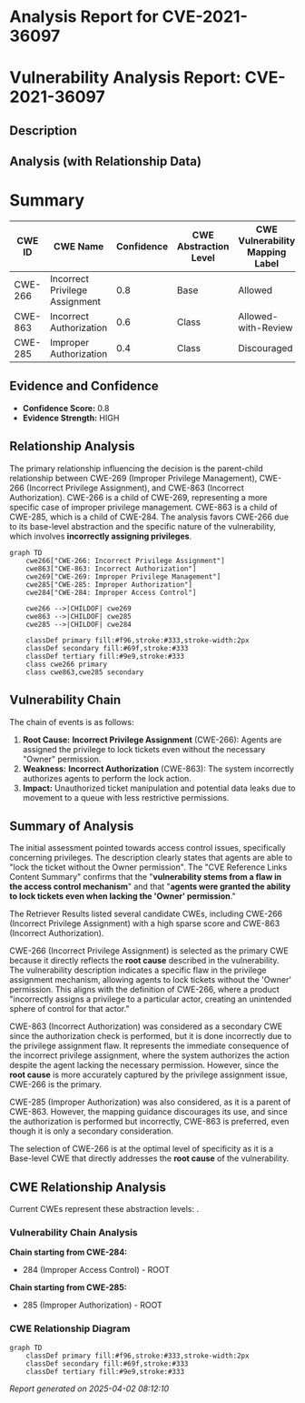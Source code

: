 # Analysis Report for CVE-2021-36097

# Vulnerability Analysis Report: CVE-2021-36097

## Description



## Analysis (with Relationship Data)

# Summary
| CWE ID | CWE Name | Confidence | CWE Abstraction Level | CWE Vulnerability Mapping Label | CWE-Vulnerability Mapping Notes |
|---|---|---|---|---|---|
| CWE-266 | Incorrect Privilege Assignment | 0.8 | Base | Allowed | Primary CWE |
| CWE-863 | Incorrect Authorization | 0.6 | Class | Allowed-with-Review | Secondary Candidate |
| CWE-285 | Improper Authorization | 0.4 | Class | Discouraged | Secondary Candidate |

## Evidence and Confidence

*   **Confidence Score:** 0.8
*   **Evidence Strength:** HIGH

## Relationship Analysis
The primary relationship influencing the decision is the parent-child relationship between CWE-269 (Improper Privilege Management), CWE-266 (Incorrect Privilege Assignment), and CWE-863 (Incorrect Authorization). CWE-266 is a child of CWE-269, representing a more specific case of improper privilege management. CWE-863 is a child of CWE-285, which is a child of CWE-284. The analysis favors CWE-266 due to its base-level abstraction and the specific nature of the vulnerability, which involves **incorrectly assigning privileges**.

```mermaid
graph TD
    cwe266["CWE-266: Incorrect Privilege Assignment"]
    cwe863["CWE-863: Incorrect Authorization"]
    cwe269["CWE-269: Improper Privilege Management"]
    cwe285["CWE-285: Improper Authorization"]
    cwe284["CWE-284: Improper Access Control"]

    cwe266 -->|CHILDOF| cwe269
    cwe863 -->|CHILDOF| cwe285
    cwe285 -->|CHILDOF| cwe284

    classDef primary fill:#f96,stroke:#333,stroke-width:2px
    classDef secondary fill:#69f,stroke:#333
    classDef tertiary fill:#9e9,stroke:#333
    class cwe266 primary
    class cwe863,cwe285 secondary
```

## Vulnerability Chain
The chain of events is as follows:
1.  **Root Cause:** **Incorrect Privilege Assignment** (CWE-266): Agents are assigned the privilege to lock tickets even without the necessary "Owner" permission.
2.  **Weakness:** **Incorrect Authorization** (CWE-863): The system incorrectly authorizes agents to perform the lock action.
3.  **Impact:** Unauthorized ticket manipulation and potential data leaks due to movement to a queue with less restrictive permissions.

## Summary of Analysis
The initial assessment pointed towards access control issues, specifically concerning privileges. The description clearly states that agents are able to "lock the ticket without the Owner permission". The "CVE Reference Links Content Summary" confirms that the "**vulnerability stems from a flaw in the access control mechanism**" and that "**agents were granted the ability to lock tickets even when lacking the 'Owner' permission**."

The Retriever Results listed several candidate CWEs, including CWE-266 (Incorrect Privilege Assignment) with a high sparse score and CWE-863 (Incorrect Authorization).

CWE-266 (Incorrect Privilege Assignment) is selected as the primary CWE because it directly reflects the **root cause** described in the vulnerability. The vulnerability description indicates a specific flaw in the privilege assignment mechanism, allowing agents to lock tickets without the 'Owner' permission. This aligns with the definition of CWE-266, where a product "incorrectly assigns a privilege to a particular actor, creating an unintended sphere of control for that actor."

CWE-863 (Incorrect Authorization) was considered as a secondary CWE since the authorization check is performed, but it is done incorrectly due to the privilege assignment flaw. It represents the immediate consequence of the incorrect privilege assignment, where the system authorizes the action despite the agent lacking the necessary permission. However, since the **root cause** is more accurately captured by the privilege assignment issue, CWE-266 is the primary.

CWE-285 (Improper Authorization) was also considered, as it is a parent of CWE-863. However, the mapping guidance discourages its use, and since the authorization is performed but incorrectly, CWE-863 is preferred, even though it is only a secondary consideration.

The selection of CWE-266 is at the optimal level of specificity as it is a Base-level CWE that directly addresses the **root cause** of the vulnerability.


## CWE Relationship Analysis

Current CWEs represent these abstraction levels: .


### Vulnerability Chain Analysis

**Chain starting from CWE-284:**
- 284 (Improper Access Control) - ROOT


**Chain starting from CWE-285:**
- 285 (Improper Authorization) - ROOT



### CWE Relationship Diagram

```mermaid
graph TD
    classDef primary fill:#f96,stroke:#333,stroke-width:2px
    classDef secondary fill:#69f,stroke:#333
    classDef tertiary fill:#9e9,stroke:#333
```



*Report generated on 2025-04-02 08:12:10*
